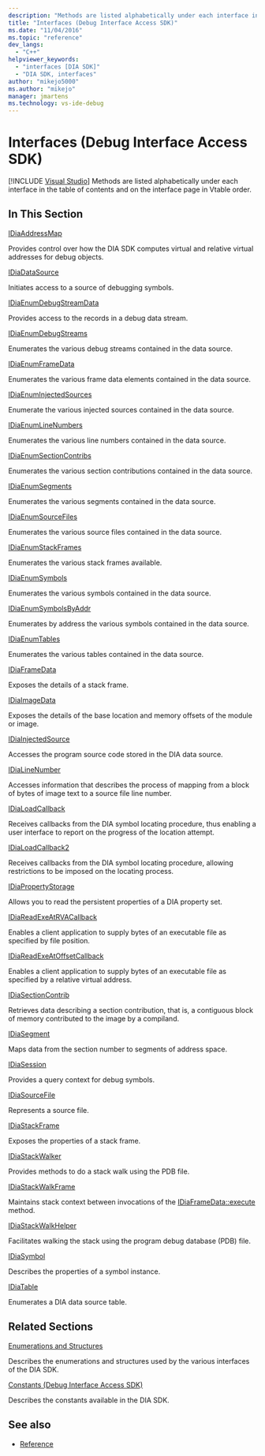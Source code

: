 ```yaml
---
description: "Methods are listed alphabetically under each interface in the table of contents and on the interface page in Vtable order."
title: "Interfaces (Debug Interface Access SDK)"
ms.date: "11/04/2016"
ms.topic: "reference"
dev_langs:
  - "C++"
helpviewer_keywords:
  - "interfaces [DIA SDK]"
  - "DIA SDK, interfaces"
author: "mikejo5000"
ms.author: "mikejo"
manager: jmartens
ms.technology: vs-ide-debug
---
```

# Interfaces (Debug Interface Access SDK)

 [!INCLUDE [Visual Studio](~/includes/applies-to-version/vs-windows-only.md)]
Methods are listed alphabetically under each interface in the table of contents and on the interface page in Vtable order.

## In This Section

[IDiaAddressMap](../../debugger/debug-interface-access/idiaaddressmap.md)

Provides control over how the DIA SDK computes virtual and relative virtual addresses for debug objects.

[IDiaDataSource](../../debugger/debug-interface-access/idiadatasource.md)

Initiates access to a source of debugging symbols.

[IDiaEnumDebugStreamData](../../debugger/debug-interface-access/idiaenumdebugstreamdata.md)

Provides access to the records in a debug data stream.

[IDiaEnumDebugStreams](../../debugger/debug-interface-access/idiaenumdebugstreams.md)

Enumerates the various debug streams contained in the data source.

[IDiaEnumFrameData](../../debugger/debug-interface-access/idiaenumframedata.md)

Enumerates the various frame data elements contained in the data source.

[IDiaEnumInjectedSources](../../debugger/debug-interface-access/idiaenuminjectedsources.md)

Enumerate the various injected sources contained in the data source.

[IDiaEnumLineNumbers](../../debugger/debug-interface-access/idiaenumlinenumbers.md)

Enumerates the various line numbers contained in the data source.

[IDiaEnumSectionContribs](../../debugger/debug-interface-access/idiaenumsectioncontribs.md)

Enumerates the various section contributions contained in the data source.

[IDiaEnumSegments](../../debugger/debug-interface-access/idiaenumsegments.md)

Enumerates the various segments contained in the data source.

[IDiaEnumSourceFiles](../../debugger/debug-interface-access/idiaenumsourcefiles.md)

Enumerates the various source files contained in the data source.

[IDiaEnumStackFrames](../../debugger/debug-interface-access/idiaenumstackframes.md)

Enumerates the various stack frames available.

[IDiaEnumSymbols](../../debugger/debug-interface-access/idiaenumsymbols.md)

Enumerates the various symbols contained in the data source.

[IDiaEnumSymbolsByAddr](../../debugger/debug-interface-access/idiaenumsymbolsbyaddr.md)

Enumerates by address the various symbols contained in the data source.

[IDiaEnumTables](../../debugger/debug-interface-access/idiaenumtables.md)

Enumerates the various tables contained in the data source.

[IDiaFrameData](../../debugger/debug-interface-access/idiaframedata.md)

Exposes the details of a stack frame.

[IDiaImageData](../../debugger/debug-interface-access/idiaimagedata.md)

Exposes the details of the base location and memory offsets of the module or image.

[IDiaInjectedSource](../../debugger/debug-interface-access/idiainjectedsource.md)

Accesses the program source code stored in the DIA data source.

[IDiaLineNumber](../../debugger/debug-interface-access/idialinenumber.md)

Accesses information that describes the process of mapping from a block of bytes of image text to a source file line number.

[IDiaLoadCallback](../../debugger/debug-interface-access/idialoadcallback.md)

Receives callbacks from the DIA symbol locating procedure, thus enabling a user interface to report on the progress of the location attempt.

[IDiaLoadCallback2](../../debugger/debug-interface-access/idialoadcallback2.md)

Receives callbacks from the DIA symbol locating procedure, allowing restrictions to be imposed on the locating process.

[IDiaPropertyStorage](../../debugger/debug-interface-access/idiapropertystorage.md)

Allows you to read the persistent properties of a DIA property set.

[IDiaReadExeAtRVACallback](../../debugger/debug-interface-access/idiareadexeatrvacallback.md)

Enables a client application to supply bytes of an executable file as specified by file position.

[IDiaReadExeAtOffsetCallback](../../debugger/debug-interface-access/idiareadexeatoffsetcallback.md)

Enables a client application to supply bytes of an executable file as specified by a relative virtual address.

[IDiaSectionContrib](../../debugger/debug-interface-access/idiasectioncontrib.md)

Retrieves data describing a section contribution, that is, a contiguous block of memory contributed to the image by a compiland.

[IDiaSegment](../../debugger/debug-interface-access/idiasegment.md)

Maps data from the section number to segments of address space.

[IDiaSession](../../debugger/debug-interface-access/idiasession.md)

Provides a query context for debug symbols.

[IDiaSourceFile](../../debugger/debug-interface-access/idiasourcefile.md)

Represents a source file.

[IDiaStackFrame](../../debugger/debug-interface-access/idiastackframe.md)

Exposes the properties of a stack frame.

[IDiaStackWalker](../../debugger/debug-interface-access/idiastackwalker.md)

Provides methods to do a stack walk using the PDB file.

[IDiaStackWalkFrame](../../debugger/debug-interface-access/idiastackwalkframe.md)

Maintains stack context between invocations of the [IDiaFrameData::execute](../../debugger/debug-interface-access/idiaframedata-execute.md) method.

[IDiaStackWalkHelper](../../debugger/debug-interface-access/idiastackwalkhelper.md)

Facilitates walking the stack using the program debug database (PDB) file.

[IDiaSymbol](../../debugger/debug-interface-access/idiasymbol.md)

Describes the properties of a symbol instance.

[IDiaTable](../../debugger/debug-interface-access/idiatable.md)

Enumerates a DIA data source table.

## Related Sections
[Enumerations and Structures](../../debugger/debug-interface-access/enumerations-and-structures.md)

Describes the enumerations and structures used by the various interfaces of the DIA SDK.

[Constants (Debug Interface Access SDK)](../../debugger/debug-interface-access/constants-debug-interface-access-sdk.md)

Describes the constants available in the DIA SDK.

## See also

- [Reference](../../debugger/debug-interface-access/debug-interface-access-sdk-reference.md)
